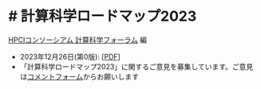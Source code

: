 # # 計算科学ロードマップ2023

[HPCIコンソーシアム 計算科学フォーラム](https://hpcic-kkf.com) 編

* 2023年12月26日(第0版): [[PDF]]()
* 「計算科学ロードマップ2023」に関するご意見を募集しています。ご意見は[コメントフォーム](https://forms.gle/Hgcf2LD5RdkkfQxZ9)からお願いします
